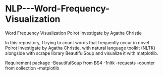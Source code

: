 # NLP---Word-Frequency-Visualization
Word Frequency Visualization Poirot Investigate by Agatha Christie

In this repository, I trying to count words that frequently occur in novel Poirot Investigate by Agatha Christie,
with natural language toolkit (NLTK) alongside with scrape library BeautifulSoup and visualize it with matplotlib.

Requirement package
-BeautifulSoup from BS4
-1nltk
-requests
-counter from collection
-matplotlib 
